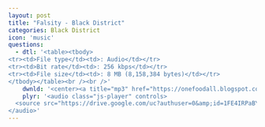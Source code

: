 ```yaml
---
layout: post
title: "Falsity - Black District"
categories: Black District
icon: 'music'
questions:
  - dtl: '<table><tbody>
<tr><td>File type</td><td>: Audio</td></tr>
<tr><td>Bit rate</td><td>: 256 kbps</td></tr>
<tr><td>File size</td><td>: 8 MB (8,158,384 bytes)</td></tr>
</tbody></table><br /><br />'
    dwnld: '<center><a title="mp3" href="https://onefoodall.blogspot.com/2019/09/soba-yang-merupakan-masakan-jiwa-orang.html?u=U2FsdGVkX19zsCIJfta6CK1XQYwwrecAkJRV%2FeoYAcIT%2Bi%2B87LZz%2FRLnQYyXRzjF1mblk0wc45bg6qprECKUEq2T3816xqqkdPdm%2BcTfXLCNy9%2BZ6T5siIopCIFpMuRFAeK0uYxlWMpouqMsUEAiUINl4sw5GxG3bX5rltes7q5aI6izWw8xiWzd9Rjc5%2BBV" class="ut" target="_blank"><span class="feather-icon icon-download"> Download</span></a></center><br /><br />'
    plyr: '<audio class="js-player" controls>
  <source src="https://drive.google.com/uc?authuser=0&amp;id=1FE4IRPaBYO-89keciza0EU9iWCZFI281&amp;export=download" type="audio/mp3">
</audio>'
---
```

